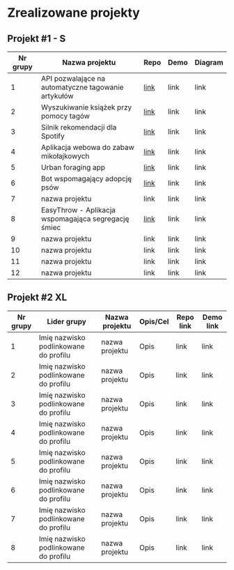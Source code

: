 # Zrealizowane projekty

## Projekt #1 - S

| Nr grupy | Nazwa projektu                                                                                                        | Repo | Demo | Diagram |
|----------|---------------------------------------------------------------------------------------------------------------------------|------|------|---------|
| 1        | API pozwalające na automatyczne tagowanie artykułów | [link](https://github.com/iruszpel/Azure-Projekt-S)    | link    | link |
| 2        | Wyszukiwanie książek przy pomocy tagów              | [link](https://github.com/Kasprzak-Arkadiusz/Azure-S)    | link    | link |
| 3        | Silnik rekomendacji dla Spotify                     | [link](https://github.com/mihawb/synapse-recommendations)    | link    | link |
| 4        | Aplikacja webowa do zabaw mikołajkowych             | [link](https://github.com/SmiledProgrammer/StNicholasGiftsAzure)    | link    | link |
| 5        | Urban foraging app                                      | [link](https://github.com/legeof008/urban-foraging-app)    | link    | link |
| 6        | Bot wspomagający adopcję psów                                     | [link](https://github.com/luizalouise/DogAdoptionHelper)    | link    | link |
| 7        | nazwa projektu                                      | link    | link    | link |
| 8        | EasyThrow - Aplikacja wspomagająca segregację śmiec | [link](https://github.com/PiorunPL/EasyThrow)    | link    | link |
| 9        | nazwa projektu                                      | link    | link    | link |
| 10        | nazwa projektu                                      | link    | link    | link |
| 11       | nazwa projektu                                      | link    | link    | link |
| 12        | nazwa projektu                                      | link    | link    | link |


## Projekt #2 XL

| Nr grupy | Lider grupy | Nazwa projektu | Opis/Cel  | Repo link | Demo link                |
|----------|-------------|----------------|-----------|-----------|--------------------------|
| 1        | Imię nazwisko podlinkowane do profilu | nazwa projektu | Opis | link | link |
| 2        | Imię nazwisko podlinkowane do profilu | nazwa projektu | Opis | link | link |
| 3        | Imię nazwisko podlinkowane do profilu | nazwa projektu | Opis | link | link |
| 4        | Imię nazwisko podlinkowane do profilu | nazwa projektu | Opis | link | link |
| 5        | Imię nazwisko podlinkowane do profilu | nazwa projektu | Opis | link | link |
| 6        | Imię nazwisko podlinkowane do profilu | nazwa projektu | Opis | link | link |
| 7        | Imię nazwisko podlinkowane do profilu | nazwa projektu | Opis | link | link |
| 8        | Imię nazwisko podlinkowane do profilu | nazwa projektu | Opis | link | link |

